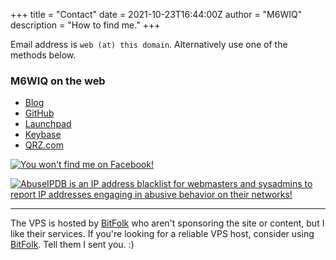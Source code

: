 +++
title = "Contact"
date = 2021-10-23T16:44:00Z
author = "M6WIQ"
description = "How to find me."
+++

Email address is `web (at) this domain`. Alternatively use one of the methods below.

### M6WIQ on the web ###

  * [Blog](https://www.m6wiq.uk)
  * [GitHub](https://github.com/m6wiq)
  * [Launchpad](https://launchpad.net/~m6wiq)
  * [Keybase](https://keybase.io/m6wiq)
  * [QRZ.com](https://www.qrz.com/lookup/m6wiq)

[![You won't find me on Facebook!](/images/no-facebook-me.png)](https://www.fsf.org/fb)

[![AbuseIPDB is an IP address blacklist for webmasters and sysadmins to report IP addresses engaging in abusive behavior on their networks!](https://www.abuseipdb.com/contributor/73876.svg)](https://www.abuseipdb.com/user/73876)

---

The VPS is hosted by [BitFolk](https://bitfolk.com/) who aren't sponsoring the site or content, but I like their services. If you're looking for a reliable VPS host, consider using [BitFolk](https://bitfolk.com/). Tell them I sent you. :)